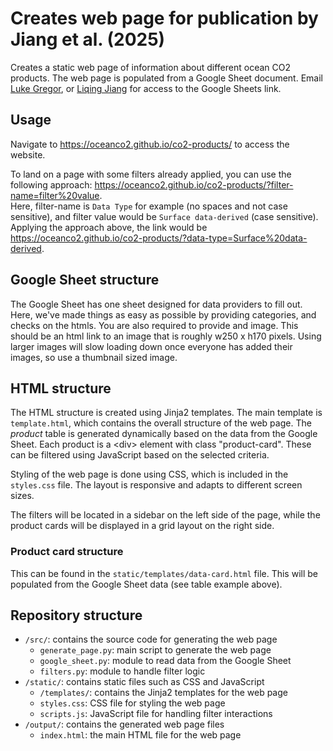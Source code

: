 # Creates web page for publication by Jiang et al. (2025)

Creates a static web page of information about different ocean CO2 products. 
The web page is populated from a Google Sheet document. 
Email [Luke Gregor](mailto:luke.gregor@sdsc.ethz.ch), or [Liqing Jiang](mailto:lqjiang@umd.edu) for access to the Google Sheets link.


## Usage
Navigate to https://oceanco2.github.io/co2-products/ to access the website. 

To land on a page with some filters already applied, you can use the following approach: https://oceanco2.github.io/co2-products/?filter-name=filter%20value.  
Here, filter-name is `Data Type` for example (no spaces and not case sensitive), and filter value would be `Surface data-derived` (case sensitive).  
Applying the approach above, the link would be https://oceanco2.github.io/co2-products/?data-type=Surface%20data-derived. 


## Google Sheet structure

The Google Sheet has one sheet designed for data providers to fill out. Here, we've made things as easy as possible by providing categories, and checks on the htmls. You are also required to provide and image. This should be an html link to an image that is roughly w250 x h170 pixels. Using larger images will slow loading down once everyone has added their images, so use a thumbnail sized image. 

## HTML structure
The HTML structure is created using Jinja2 templates. The main template is `template.html`, which contains the overall structure of the web page. The *product* table is generated dynamically based on the data from the Google Sheet.
Each product is a \<div> element with class "product-card". These can be filtered using JavaScript based on the selected criteria. 

Styling of the web page is done using CSS, which is included in the `styles.css` file. The layout is responsive and adapts to different screen sizes.

The filters will be located in a sidebar on the left side of the page, while the product cards will be displayed in a grid layout on the right side. 

### Product card structure
This can be found in the `static/templates/data-card.html` file. This will be populated from the Google Sheet data (see table example above). 


## Repository structure

- `/src/`: contains the source code for generating the web page
  - `generate_page.py`: main script to generate the web page  
  - `google_sheet.py`: module to read data from the Google Sheet
  - `filters.py`: module to handle filter logic
- `/static/`: contains static files such as CSS and JavaScript
  - `/templates/`: contains the Jinja2 templates for the web page
  - `styles.css`: CSS file for styling the web page
  - `scripts.js`: JavaScript file for handling filter interactions
- `/output/`: contains the generated web page files
  - `index.html`: the main HTML file for the web page
